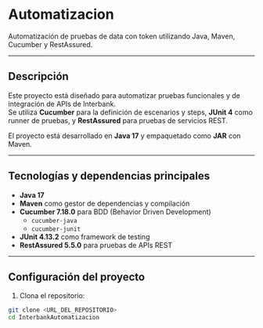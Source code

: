# Automatizacion

Automatización de pruebas de data con token utilizando Java, Maven, Cucumber y RestAssured.

---

## Descripción

Este proyecto está diseñado para automatizar pruebas funcionales y de integración de APIs de Interbank.  
Se utiliza **Cucumber** para la definición de escenarios y steps, **JUnit 4** como runner de pruebas, y **RestAssured** para pruebas de servicios REST.  

El proyecto está desarrollado en **Java 17** y empaquetado como **JAR** con Maven.

---


## Tecnologías y dependencias principales

- **Java 17**
- **Maven** como gestor de dependencias y compilación
- **Cucumber 7.18.0** para BDD (Behavior Driven Development)
  - `cucumber-java`
  - `cucumber-junit`
- **JUnit 4.13.2** como framework de testing
- **RestAssured 5.5.0** para pruebas de APIs REST

---

## Configuración del proyecto

1. Clona el repositorio:

```bash
git clone <URL_DEL_REPOSITORIO>
cd InterbankAutomatizacion
